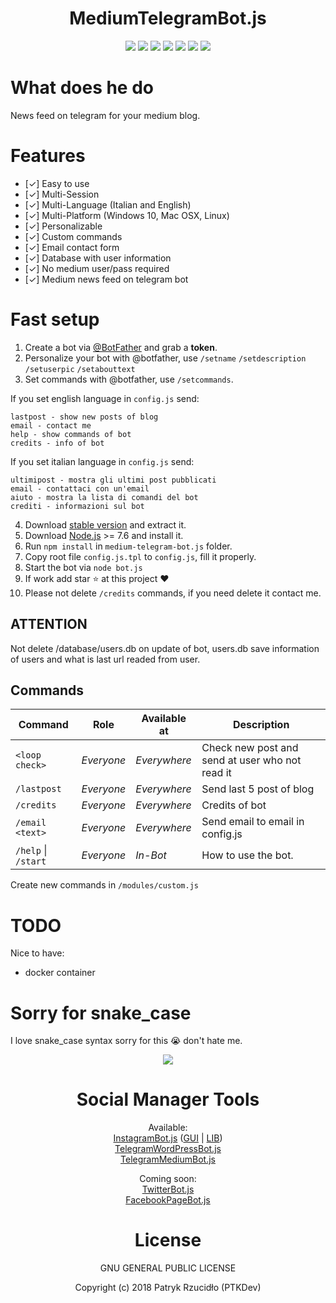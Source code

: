 <p align="center"><h1 align="center">MediumTelegramBot.js</h1></p>

<p align="center"><a href="#" alt="License"><img src="https://img.shields.io/badge/license-GLPv3-brightgreen.svg"></a>
<a href="https://github.com/telegraf/telegraf" alt="powered by telegraf"><img src="https://img.shields.io/badge/powered%20by-telegraf-46aef7.svg"></a>
<a href="https://github.com/social-manager-tools/medium-telegram-bot.js/releases" alt="Version"><img src="https://img.shields.io/badge/version-v0.1-lightgrey.svg"></a>
<a href="https://t.me/ptkdevblog_bot" alt="Try bot"><img src="https://img.shields.io/badge/try%20bot-ptkdev%20blog-blue.svg"></a>
<a href="https://slack.ptkdev.io" alt="Slack Chat"><img src="https://img.shields.io/badge/chat%20on-Slack-orange.svg"></a>
<a href="https://paypal.me/ptkdev" alt="Paypale Donate"><img src="https://img.shields.io/badge/donate-PayPal-red.svg"></a>
<a href="mailto:support@ptkdev.io" alt="Support: support@ptkdev.io"><img src="https://img.shields.io/badge/help-support@ptkdev.io-fbbc05.svg"></a></p>

# What does he do
News feed on telegram for your medium blog. 

# Features
* [✓] Easy to use
* [✓] Multi-Session
* [✓] Multi-Language (Italian and English)
* [✓] Multi-Platform (Windows 10, Mac OSX, Linux)
* [✓] Personalizable
* [✓] Custom commands
* [✓] Email contact form
* [✓] Database with user information
* [✓] No medium user/pass required
* [✓] Medium news feed on telegram bot

# Fast setup
1. Create a bot via [@BotFather](https://t.me/BotFather) and grab a **token**. 
2. Personalize your bot with @botfather, use `/setname` `/setdescription` `/setuserpic` `/setabouttext`
3. Set commands with @botfather, use `/setcommands`. 

If you set english language in `config.js` send:
```
lastpost - show new posts of blog
email - contact me
help - show commands of bot
credits - info of bot
```
If you set italian language in `config.js` send:
```
ultimipost - mostra gli ultimi post pubblicati
email - contattaci con un'email
aiuto - mostra la lista di comandi del bot
crediti - informazioni sul bot
```
4. Download [stable version](https://github.com/social-manager-tools/medium-telegram-bot.js/releases) and extract it.
5. Download [Node.js](https://nodejs.org/) >= 7.6 and install it.
6. Run `npm install` in `medium-telegram-bot.js` folder.
7. Copy root file `config.js.tpl` to `config.js`, fill it properly.
8. Start the bot via `node bot.js`
9. If work add star :star: at this project :heart:
10. Please not delete `/credits` commands, if you need delete it contact me.

## ATTENTION
Not delete /database/users.db on update of bot, users.db save information of users and what is last url readed from user.

## Commands
Command                 | Role       | Available at | Description
----------------------- | ---------- | ------------ | -----------------
`<loop check>`          | _Everyone_ | _Everywhere_ | Check new post and send at user who not read it
`/lastpost`             | _Everyone_ | _Everywhere_ | Send last 5 post of blog
`/credits`              | _Everyone_ | _Everywhere_ | Credits of bot
`/email <text>`         | _Everyone_ | _Everywhere_ | Send email to email in config.js
`/help` \| `/start`     | _Everyone_ | _In-Bot_     | How to use the bot.

Create new commands in `/modules/custom.js`

# TODO
Nice to have:
* docker container

# Sorry for snake_case
I love snake_case syntax sorry for this :sob: don't hate me.

<p align="center"><a href="https://github.com/social-manager-tools" alt="Screenshot"><img src="https://ptkdev.it/img/bot/social-manager-tools.png"></a></p>
<p align="center"><h1 align="center">Social Manager Tools</h1></p>

<p align="center">Available:<br />
<a href="https://github.com/social-manager-tools/instagram-bot.js">InstagramBot.js</a> (<a href="https://github.com/social-manager-tools/instagram-bot-gui.js">GUI</a> | <a href="https://github.com/social-manager-tools/instagram-bot-lib.js">LIB</a>)<br />
<a href="https://github.com/social-manager-tools/wordpress-telegram-bot.js">TelegramWordPressBot.js</a><br />
<a href="https://github.com/social-manager-tools/medium-telegram-bot.js">TelegramMediumBot.js</a></p>

<p align="center">Coming soon:<br />
<a href="https://github.com/social-manager-tools/twitter-bot.js">TwitterBot.js</a><br />
<a href="https://github.com/social-manager-tools/facebookpage-bot.js">FacebookPageBot.js</a></p>

<p align="center"><h1 align="center">License</h1></p>

<p align="center">GNU GENERAL PUBLIC LICENSE</p>

<p align="center">Copyright (c) 2018 Patryk Rzucidło (PTKDev)</p>
